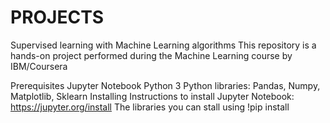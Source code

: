 # PROJECTS
Supervised learning with Machine Learning algorithms
This repository is a hands-on project performed during the Machine Learning course by IBM/Coursera

Prerequisites
Jupyter Notebook
Python 3
Python libraries: Pandas, Numpy, Matplotlib, Sklearn
Installing
Instructions to install Jupyter Notebook: https://jupyter.org/install
The libraries you can stall using !pip install
